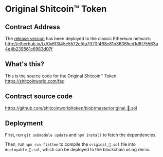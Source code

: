 # Original Shitcoin™ Token

## Contract Address

The [release version](https://github.com/shitcoinworld/token/blob/c10d7228a46b373003d40c572c59a5b96e685eea/deployable_%F0%9F%92%A9.sol) has been deployed to the classic Ethereum network: http://etherhub.io/tx/0x6f3f45e5572c5fa7ff70f468e81b36065ed1d6f75563a4e4b239561c6983d07f

## What's this?

This is the source code for the Original Shitcoin™ Token.
https://shitcoinworld.com/faq

## Contract source code

https://github.com/shitcoinworld/token/blob/master/original_💩.sol

## Deployment

First, run `git submodule update` and `npm install` to fetch the dependencies.

Then, run `npm run flatten` to compile the `original_💩.sol` file into `deployable_💩.sol`, which can be deployed to the blockchain using remix.
